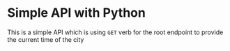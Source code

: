 # Simple API with Python
This is a simple API which is using `GET` verb for the root endpoint to provide the current time of the city